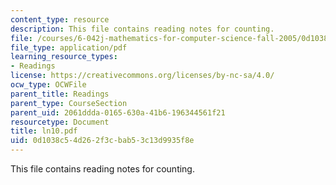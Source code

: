 ```yaml
---
content_type: resource
description: This file contains reading notes for counting.
file: /courses/6-042j-mathematics-for-computer-science-fall-2005/0d1038c54d262f3cbab53c13d9935f8e_ln10.pdf
file_type: application/pdf
learning_resource_types:
- Readings
license: https://creativecommons.org/licenses/by-nc-sa/4.0/
ocw_type: OCWFile
parent_title: Readings
parent_type: CourseSection
parent_uid: 2061ddda-0165-630a-41b6-196344561f21
resourcetype: Document
title: ln10.pdf
uid: 0d1038c5-4d26-2f3c-bab5-3c13d9935f8e
---
```

This file contains reading notes for counting.